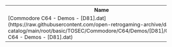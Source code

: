 <table>
<tr><th>Name</th><th>Size</th></tr>
<tr><td>
[Commodore C64 - Demos - [D81].dat](https://raw.githubusercontent.com/open-retrogaming-archive/dat-catalog/main/root/basic/TOSEC/Commodore/C64/Demos/[D81]/Commodore C64 - Demos - [D81].dat)
</td><td>1449</td></tr>
</table>
